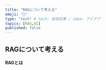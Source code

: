 ```yaml
---
title: "RAGについて考える"
emoji: "📝"
type: "tech" # tech: 技術記事 / idea: アイデア
topics: [RAG,AI]
published: false
---
```

## RAGについて考える
#### RAGとは